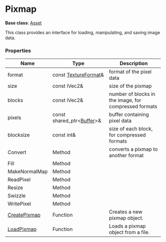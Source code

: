 # Pixmap #

**Base class**: [Asset](Asset.md)

This class provides an interface for loading, manipulating, and saving image data.

### Properties ###

| Name | Type | Description |
| ----- | ----- | ----- |
| format | const [TextureFormat](Constants.md#TextureFormat)&  | format of the pixel data |
| size | const iVec2&  | size of the pixmap |
| blocks | const iVec2&  | number of blocks in the image, for compressed formats |
| pixels | const shared_ptr<[Buffer](Buffer.md)\>&  | buffer containing pixel data |
| blocksize | const int&  | size of each block, for compressed formats |
| Convert | Method | converts a pixmap to another format |
| Fill | Method | |
| MakeNormalMap | Method | |
| ReadPixel | Method | |
| Resize | Method | |
| Swizzle | Method | |
| WritePixel | Method | |
| [CreatePixmap](LoadPixmap.md) | Function | Creates a new pixmap object. |
| [LoadPixmap](LoadPixmap.md) | Function | Loads a pixmap object from a file. |